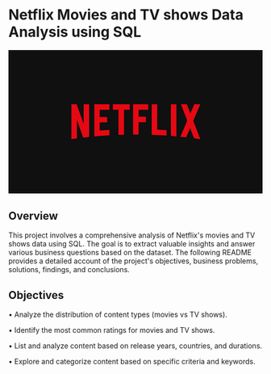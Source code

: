 # Netflix Movies and TV shows Data Analysis using SQL

![Netflix Logo](https://github.com/2004289/netflix_sql_project/blob/main/BrandAssets_Logos_01-Wordmark.jpg)

## Overview
This project involves a comprehensive analysis of Netflix's movies and TV shows data using SQL. The goal is to extract valuable insights and answer various business questions based on the dataset. The following README provides a detailed account of the project's objectives, business problems, solutions, findings, and conclusions.

## Objectives

•	Analyze the distribution of content types (movies vs TV shows).

•	Identify the most common ratings for movies and TV shows.

•	List and analyze content based on release years, countries, and durations.

•	Explore and categorize content based on specific criteria and keywords.

